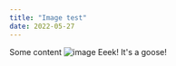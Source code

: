 ```yaml
---
title: "Image test"
date: 2022-05-27
---
```


Some content
![image](https://user-images.githubusercontent.com/1427679/170766189-27c3e203-2db2-40e0-b5ae-7bdd7a634ae5.png)
Eeek! It's a goose!
